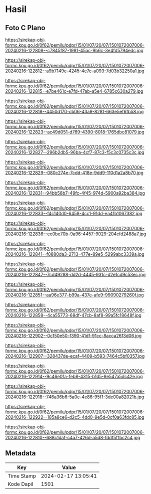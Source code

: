 # Hasil

## Foto C Plano

https://sirekap-obj-formc.kpu.go.id/0f62/pemilu/pdpr/15/01/07/20/07/1501072007006-20240216-122808--c7845f87-1981-45ac-9b6c-3e4fd5794edc.jpg

https://sirekap-obj-formc.kpu.go.id/0f62/pemilu/pdpr/15/01/07/20/07/1501072007006-20240216-122812--a9b7149e-4245-4e7c-a093-7d03b32250a1.jpg

https://sirekap-obj-formc.kpu.go.id/0f62/pemilu/pdpr/15/01/07/20/07/1501072007006-20240216-122815--e7be461c-e7fd-47ab-a5e4-6785c630a279.jpg

https://sirekap-obj-formc.kpu.go.id/0f62/pemilu/pdpr/15/01/07/20/07/1501072007006-20240216-122818--4450d170-cb06-43a9-8281-663e5ef6fb58.jpg

https://sirekap-obj-formc.kpu.go.id/0f62/pemilu/pdpr/15/01/07/20/07/1501072007006-20240216-122823--ac49d051-d769-4390-8018-1765dbc81079.jpg

https://sirekap-obj-formc.kpu.go.id/0f62/pemilu/pdpr/15/01/07/20/07/1501072007006-20240216-122827--296b2db5-96ba-4cf7-87c3-f5c3c0735c3c.jpg

https://sirekap-obj-formc.kpu.go.id/0f62/pemilu/pdpr/15/01/07/20/07/1501072007006-20240216-122829--080c274e-7cdd-418e-9dd9-110d1a2a8b70.jpg

https://sirekap-obj-formc.kpu.go.id/0f62/pemilu/pdpr/15/01/07/20/07/1501072007006-20240216-122831--94bb58b7-49fc-4f45-974d-5900a92ba384.jpg

https://sirekap-obj-formc.kpu.go.id/0f62/pemilu/pdpr/15/01/07/20/07/1501072007006-20240216-122833--f4c140d0-6458-4cc1-91dd-ea41b1067382.jpg

https://sirekap-obj-formc.kpu.go.id/0f62/pemilu/pdpr/15/01/07/20/07/1501072007006-20240216-122836--ec0be70b-9a96-4457-9029-204cfd2488a7.jpg

https://sirekap-obj-formc.kpu.go.id/0f62/pemilu/pdpr/15/01/07/20/07/1501072007006-20240216-122841--f0880da3-2713-477e-89e5-5299abc3339a.jpg

https://sirekap-obj-formc.kpu.go.id/0f62/pemilu/pdpr/15/01/07/20/07/1501072007006-20240216-122847--7cd49288-dd2d-4445-931c-d2e1cd9c53ec.jpg

https://sirekap-obj-formc.kpu.go.id/0f62/pemilu/pdpr/15/01/07/20/07/1501072007006-20240216-122851--aa96e377-b99a-437e-afe9-99090279260f.jpg

https://sirekap-obj-formc.kpu.go.id/0f62/pemilu/pdpr/15/01/07/20/07/1501072007006-20240216-122858--4ca55773-68df-47cb-8af8-99a5fc18648f.jpg

https://sirekap-obj-formc.kpu.go.id/0f62/pemilu/pdpr/15/01/07/20/07/1501072007006-20240216-122902--0c150e50-f390-41df-91cc-8acca26f3d06.jpg

https://sirekap-obj-formc.kpu.go.id/0f62/pemilu/pdpr/15/01/07/20/07/1501072007006-20240216-122907--328437de-ecaf-4409-b593-7464c5bf0357.jpg

https://sirekap-obj-formc.kpu.go.id/0f62/pemilu/pdpr/15/01/07/20/07/1501072007006-20240216-122914--9c46e01a-feb8-4315-b1d5-8e547a5dc42e.jpg

https://sirekap-obj-formc.kpu.go.id/0f62/pemilu/pdpr/15/01/07/20/07/1501072007006-20240216-122918--746a36b6-5a0e-4e86-95f1-3de00a82021b.jpg

https://sirekap-obj-formc.kpu.go.id/0f62/pemilu/pdpr/15/01/07/20/07/1501072007006-20240216-122922--185a8ce6-d2c5-4dd0-9e5d-0cf0a63fdc85.jpg

https://sirekap-obj-formc.kpu.go.id/0f62/pemilu/pdpr/15/01/07/20/07/1501072007006-20240216-122810--688c1daf-c4a7-426d-a5d8-fddf5f1bc2c4.jpg


## Metadata

| Key        | Value               |
| ---------- | ------------------- |
| Time Stamp | 2024-02-17 13:05:41 |
| Kode Dapil | 1501                |



